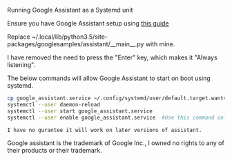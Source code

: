 Running Google Assistant as a Systemd unit

Ensure you have Google Assistant setup using [this guide](https://www.xda-developers.com/how-to-get-google-assistant-on-your-windows-mac-or-linux-machine/)

Replace ~/.local/lib/python3.5/site-packages/googlesamples/assistant/\_\_main_\_\.py with mine. 

I have removed the need to press the "Enter" key, which makes it "Always listening". 


The below commands will allow Google Assistant to start on boot using systemd. 
```bash
cp google_assistant.service ~/.config/systemd/user/default.target.wants/
systemctl --user daemon-reload 
systemctl --user start google_assistant.service 
systemctl --user enable google_assistant.service  #Use this command only if you would like it to start on boot
```


`I have no gurantee it will work on later versions of assistant.`


Google assistant is the trademark of Google Inc., I owned no rights to any of their products or their trademark.
